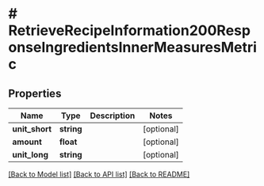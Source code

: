 # # RetrieveRecipeInformation200ResponseIngredientsInnerMeasuresMetric

## Properties

Name | Type | Description | Notes
------------ | ------------- | ------------- | -------------
**unit_short** | **string** |  | [optional]
**amount** | **float** |  | [optional]
**unit_long** | **string** |  | [optional]

[[Back to Model list]](../../README.md#models) [[Back to API list]](../../README.md#endpoints) [[Back to README]](../../README.md)
